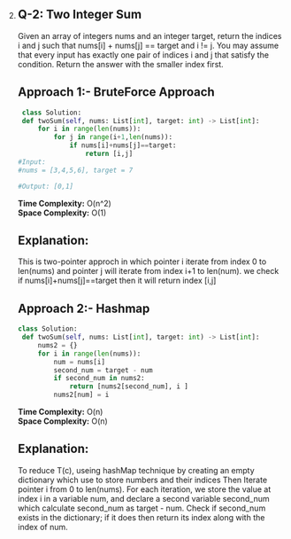 2. ## Q-2: Two Integer Sum
   Given an array of integers nums and an integer target, return the indices i and j such that nums[i] + nums[j] == target and i != j.
   You may assume that every input has exactly one pair of indices i and j that satisfy the condition.
   Return the answer with the smaller index first.  
 
   
   ## Approach 1:- BruteForce Approach
   
   ``` python
    class Solution:
    def twoSum(self, nums: List[int], target: int) -> List[int]:
        for i in range(len(nums)):
            for j in range(i+1,len(nums)):
                if nums[i]+nums[j]==target:
                    return [i,j]
   #Input: 
   #nums = [3,4,5,6], target = 7

   #Output: [0,1]

   ```
   
   **Time Complexity:** O(n^2)  
   **Space Complexity:** O(1)
   
   ## Explanation:
   This is two-pointer approch in which pointer i iterate from index 0 to len(nums) and pointer j will iterate from index i+1 to len(num). we check if 
   nums[i]+nums[j]==target then it will return index [i,j]
   
   ## Approach 2:- Hashmap
   
   ``` python
   class Solution:
    def twoSum(self, nums: List[int], target: int) -> List[int]:
        nums2 = {}  
        for i in range(len(nums)):  
            num = nums[i]  
            second_num = target - num  
            if second_num in nums2: 
                return [nums2[second_num], i ]
            nums2[num] = i 

   ```
   
    **Time Complexity:** O(n)  
    **Space Complexity:** O(n)
   
     ## Explanation:
     To reduce T(c), useing hashMap technique by creating an empty dictionary which use to store numbers and their indices Then Iterate pointer i from 0 to len(nums). 
     For each iteration, we store the value at index i in a variable num, and declare a second variable second_num which calculate second_num as target - num. Check if second_num exists in the 
     dictionary; if it does then return its index along with the index of num.
   
